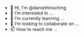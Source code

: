 - 👋 Hi, I’m @danielhinsching
- 👀 I’m interested in ...
- 🌱 I’m currently learning ...
- 💞️ I’m looking to collaborate on ...
- 📫 How to reach me ...

<!---
danielhinsching/danielhinsching is a ✨ special ✨ repository because its `README.md` (this file) appears on your GitHub profile.
You can click the Preview link to take a look at your changes.
--->
